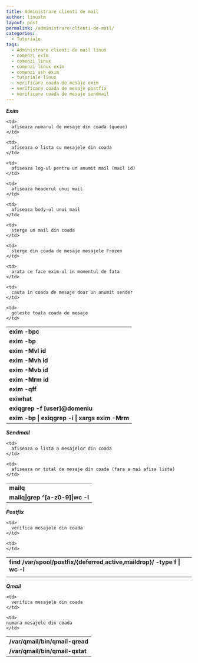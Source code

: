 ```yaml
---
title: Administrare clienti de mail
author: linuxtm
layout: post
permalink: /administrare-clienti-de-mail/
categories:
  - Tutoriale
tags:
  - Administrare clienti de mail linux
  - comenzi exim
  - comenzi linux
  - comenzi linux exim
  - comenzi ssh exim
  - tutoriale linux
  - verificare coada de mesaje exim
  - verificare coada de mesaje postfix
  - verificare coada de mesaje sendmail
---
```

***Exim***

<table width="547" border="0">
  <tr>
    <td>
      <strong>exim -bpc</strong>
    </td>
    
    <td>
      afiseaza numarul de mesaje din coada (queue)
    </td>
  </tr>
  
  <tr>
    <td>
      <strong>exim -bp</strong>
    </td>
    
    <td>
      afiseaza o lista cu mesajele din coada
    </td>
  </tr>
  
  <tr>
    <td>
      <strong>exim -Mvl id</strong>
    </td>
    
    <td>
      afiseaza log-ul pentru un anumit mail (mail id)
    </td>
  </tr>
  
  <tr>
    <td>
      <strong>exim -Mvh id</strong>
    </td>
    
    <td>
      afiseaza headerul unui mail
    </td>
  </tr>
  
  <tr>
    <td>
      <strong>exim -Mvb id </strong>
    </td>
    
    <td>
      afiseaza body-ul unui mail
    </td>
  </tr>
  
  <tr>
    <td>
      <strong>exim -Mrm id</strong>
    </td>
    
    <td>
      sterge un mail din coada
    </td>
  </tr>
  
  <tr>
    <td>
      <strong>exim -qff</strong>
    </td>
    
    <td>
      sterge din coada de mesaje mesajele Frozen
    </td>
  </tr>
  
  <tr>
    <td>
      <strong>exiwhat</strong>
    </td>
    
    <td>
      arata ce face exim-ul in momentul de fata
    </td>
  </tr>
  
  <tr>
    <td>
      <strong> exiqgrep -f [user]@domeniu</strong>
    </td>
    
    <td>
      cauta in coada de mesaje doar un anumit sender
    </td>
  </tr>
  
  <tr>
    <td>
      <strong>exim -bp | exiqgrep -i | xargs exim -Mrm</strong>
    </td>
    
    <td>
      goleste toata coada de mesaje
    </td>
  </tr>
</table>

***Sendmail***

<table width="547" border="0">
  <tr>
    <td>
      <strong>mailq</strong>
    </td>
    
    <td>
      afiseaza o lista a mesajelor din coada
    </td>
  </tr>
  
  <tr>
    <td>
      <strong>mailq|grep ^[a-z0-9]|wc -l</strong>
    </td>
    
    <td>
      afiseaza nr total de mesaje din coada (fara a mai afisa lista)
    </td>
  </tr>
</table>

***Postfix*** 

<table width="547" border="0">
  <tr>
    <td>
      <strong>find /var/spool/postfix/{deferred,active,maildrop}/ -type f | wc -l</strong>
    </td>
    
    <td>
      verifica mesajele din coada
    </td>
  </tr>
  
  <tr>
    <td>
      <strong> </strong>
    </td>
    
    <td>
    </td>
  </tr>
</table>


***Qmail***

<table width="547" border="0">
  <tr>
    <td>
      <strong>/var/qmail/bin/qmail-qread</strong>
    </td>
    
    <td>
      verifica mesajele din coada
    </td>
  </tr>
  
  <tr>
    <td>
      <strong>/var/qmail/bin/qmail-qstat</strong>
    </td>
    
    <td>
    numara mesajele din coada
    </td>
  </tr>
</table>
